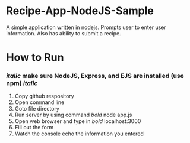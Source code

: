 # Recipe-App-NodeJS-Sample
A simple application written in nodejs. Prompts user to enter user information. Also has ability to submit a recipe.

# How to Run 
### *italic* make sure NodeJS, Express, and EJS are installed (use npm) *italic*
1. Copy github respository
2. Open command line
3. Goto file directory
4. Run server by using command *bold* node app.js
5. Open web browser and type in *bold* localhost:3000
6. Fill out the form
7. Watch the console echo the information you entered
